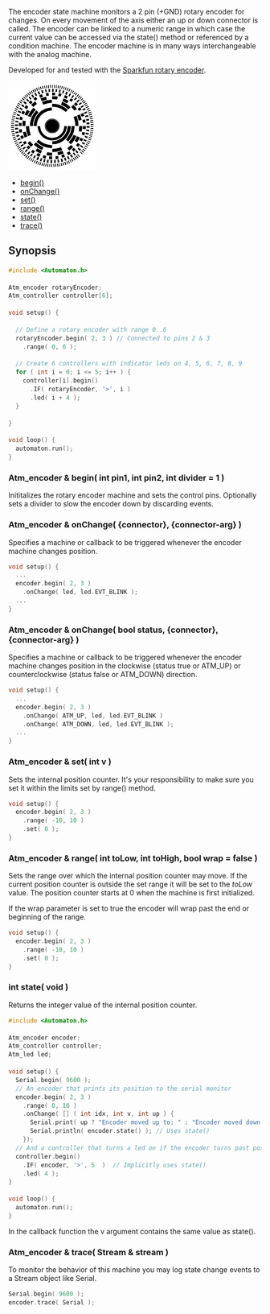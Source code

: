 The encoder state machine monitors a 2 pin (+GND) rotary encoder for changes. On every movement of the axis either an up or down connector is called. The encoder can be linked to a numeric range in which case the current value can be accessed via the state() method or referenced by a condition machine. The encoder machine is in many ways interchangeable with the analog machine.

Developed for and tested with the [Sparkfun rotary encoder](https://www.sparkfun.com/products/9117).

![Rotary encoder](images/rotary-small.jpg)

<!-- md-tocify-begin -->
* [begin()](#atm_encoder--begin-int-pin1-int-pin2-int-divider--1-)  
* [onChange()](#atm_encoder--onchange-connector-connector-arg-)  
* [set()](#atm_encoder--set-int-v-)  
* [range()](#atm_encoder--range-int-tolow-int-tohigh-bool-wrap--false-)  
* [state()](#int-state-void-)  
* [trace()](#atm_encoder--trace-stream--stream-)  

<!-- md-tocify-end -->

## Synopsis ##

```c++
#include <Automaton.h>

Atm_encoder rotaryEncoder;
Atm_controller controller[6];

void setup() {

  // Define a rotary encoder with range 0..6
  rotaryEncoder.begin( 2, 3 ) // Connected to pins 2 & 3
    .range( 0, 6 );

  // Create 6 controllers with indicator leds on 4, 5, 6, 7, 8, 9
  for ( int i = 0; i <= 5; i++ ) {
    controller[i].begin()
      .IF( rotaryEncoder, '>', i )
      .led( i + 4 );
  }
  
}

void loop() {
  automaton.run();
}
```

### Atm_encoder & begin( int pin1, int pin2, int divider = 1 ) ###

Inititalizes the rotary encoder machine and sets the control pins.
Optionally sets a divider to slow the encoder down by discarding events.



### Atm_encoder & onChange( {connector}, {connector-arg} ) ###

Specifies a machine or callback to be triggered whenever the encoder machine changes position.

```c++
void setup() {
  ...
  encoder.begin( 2, 3 )
    .onChange( led, led.EVT_BLINK );
  ...
}
```


### Atm_encoder & onChange( bool status, {connector}, {connector-arg} ) ###

Specifies a machine or callback to be triggered whenever the encoder machine changes position in the clockwise (status true or ATM_UP) or counterclockwise (status false or ATM_DOWN) direction.

```c++
void setup() {
  ...
  encoder.begin( 2, 3 )
    .onChange( ATM_UP, led, led.EVT_BLINK )
    .onChange( ATM_DOWN, led, led.EVT_BLINK );
  ...
}
```
### Atm_encoder & set( int v ) ###

Sets the internal position counter. It's your responsibility to make sure you set it within the limits set by range() method.

```c++
void setup() {
  encoder.begin( 2, 3 ) 
    .range( -10, 10 )
    .set( 0 );
}
```

### Atm_encoder & range( int toLow, int toHigh, bool wrap = false ) ###

Sets the range over which the internal position counter may move. If the current position counter is outside the set range it will be set to the *toLow* value. The position counter starts at 0 when the machine is first initialized.

If the wrap parameter is set to true the encoder will wrap past the end or beginning of the range.

```c++
void setup() {
  encoder.begin( 2, 3 ) 
    .range( -10, 10 )
    .set( 0 );
}
```

### int state( void ) ###

Returns the integer value of the internal position counter.

```c++
#include <Automaton.h>

Atm_encoder encoder;
Atm_controller controller;
Atm_led led;

void setup() {
  Serial.begin( 9600 );
  // An encoder that prints its position to the serial monitor
  encoder.begin( 2, 3 ) 
    .range( 0, 10 )
    .onChange( [] ( int idx, int v, int up ) {
      Serial.print( up ? "Encoder moved up to: " : "Encoder moved down to: " );
      Serial.println( encoder.state() ); // Uses state()        
    });
  // And a controller that turns a led on if the encoder turns past position 5
  controller.begin()
    .IF( encoder, '>', 5  )  // Implicitly uses state()
    .led( 4 );
}

void loop() {
  automaton.run();
}
```
In the callback function the v argument contains the same value as state().

### Atm_encoder & trace( Stream & stream ) ###

To monitor the behavior of this machine you may log state change events to a Stream object like Serial.

```c++
Serial.begin( 9600 );
encoder.trace( Serial );
```
